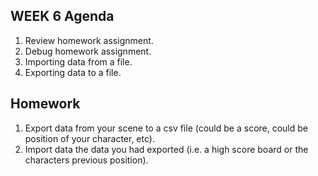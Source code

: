 ## WEEK 6 Agenda 
1. Review homework assignment. 
2. Debug homework assignment. 
3. Importing data from a file. 
4. Exporting data to a file. 



## Homework
1. Export data from your scene to a csv file (could be a score, could be position of your character, etc). 
2. Import data the data you had exported (i.e. a high score board or the characters previous position).